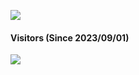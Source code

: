 ![](https://github-readme-stats.vercel.app/api?username=2mhk&show_icons=true&theme=tokyonight)

#### Visitors (Since 2023/09/01)
<div>
<img align="left" src="https://count.getloli.com/get/@2mhk?theme=asoul">
</div>

<!--
**2mhk/2mhk** is a ✨ _special_ ✨ repository because its `README.md` (this file) appears on your GitHub profile.

Here are some ideas to get you started:

- 🔭 I’m currently working on ...
- 🌱 I’m currently learning ...
- 👯 I’m looking to collaborate on ...
- 🤔 I’m looking for help with ...
- 💬 Ask me about ...
- 📫 How to reach me: ...
- 😄 Pronouns: ...
- ⚡ Fun fact: ...
-->

